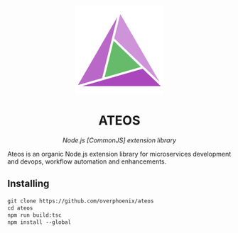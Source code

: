 <div align="center">
  <a href="https://ateos.loki"><img src="https://raw.githubusercontent.com/overphoenix/ateos/main/share/media/logo.svg" width="200px"></a>
  <h1>ATEOS</h1>
  <p><i>Node.js [CommonJS] extension library</i></p>
</div>

Ateos is an organic Node.js extension library for microservices development and devops, workflow automation and enhancements.

## Installing

```
git clone https://github.com/overphoenix/ateos
cd ateos
npm run build:tsc
npm install --global
```